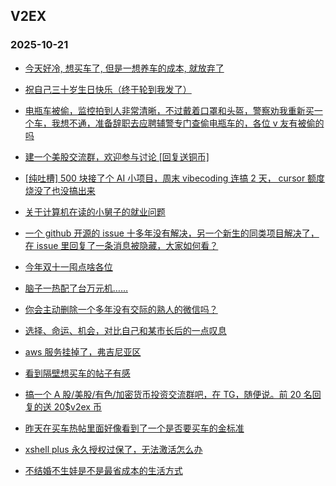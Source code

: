 ## V2EX 
### 2025-10-21

+ [今天好冷, 想买车了, 但是一想养车的成本, 就放弃了](https://www.v2ex.com/t/1166854)

+ [祝自己三十岁生日快乐（终于轮到我发了）](https://www.v2ex.com/t/1166860)

+ [电瓶车被偷，监控拍到人非常清晰，不过戴着口罩和头盔，警察劝我重新买一个车，我想不通，准备辞职去应聘辅警专门查偷电瓶车的，各位 v 友有被偷的吗](https://www.v2ex.com/t/1166847)

+ [建一个美股交流群，欢迎参与讨论 [回复送铜币]](https://www.v2ex.com/t/1166916)

+ [[纯吐槽] 500 块接了个 AI 小项目，周末 vibecoding 连搞 2 天， cursor 额度烧没了也没搞出来](https://www.v2ex.com/t/1166887)

+ [关于计算机在读的小舅子的就业问题](https://www.v2ex.com/t/1166930)

+ [一个 github 开源的 issue 十多年没有解决，另一个新生的同类项目解决了，在 issue 里回复了一条消息被隐藏，大家如何看？](https://www.v2ex.com/t/1166845)

+ [今年双十一囤点啥各位](https://www.v2ex.com/t/1166858)

+ [脑子一热配了台万元机……](https://www.v2ex.com/t/1166985)

+ [你会主动删除一个多年没有交际的熟人的微信吗？](https://www.v2ex.com/t/1166886)

+ [选择、命运、机会，对比自己和某市长后的一点叹息](https://www.v2ex.com/t/1166910)

+ [aws 服务挂掉了，弗吉尼亚区](https://www.v2ex.com/t/1167049)

+ [看到隔壁想买车的帖子有感](https://www.v2ex.com/t/1167018)

+ [搞一个 A 股/美股/有色/加密货币投资交流群吧，在 TG，随便说。前 20 名回复的送 20$v2ex 币](https://www.v2ex.com/t/1166989)

+ [昨天在买车热帖里面好像看到了一个是否要买车的金标准](https://www.v2ex.com/t/1167190)

+ [xshell plus 永久授权过保了，无法激活怎么办](https://www.v2ex.com/t/1167005)

+ [不结婚不生娃是不是最省成本的生活方式](https://www.v2ex.com/t/1167047)


